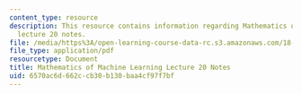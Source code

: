 ```yaml
---
content_type: resource
description: This resource contains information regarding Mathematics of machine learning
  lecture 20 notes.
file: /media/https%3A/open-learning-course-data-rc.s3.amazonaws.com/18-657-mathematics-of-machine-learning-fall-2015/6570ac6d662ccb30b130baa4cf97f7bf_MIT18_657F15_L20.pdf
file_type: application/pdf
resourcetype: Document
title: Mathematics of Machine Learning Lecture 20 Notes
uid: 6570ac6d-662c-cb30-b130-baa4cf97f7bf
---
```

